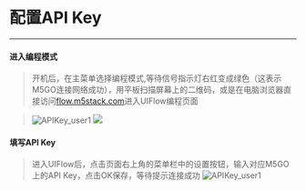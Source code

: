 # 配置API Key
______________________
#### 进入编程模式

>开机后，在主菜单选择编程模式,等待信号指示灯右红变成绿色（这表示M5GO连接网络成功），用平板扫描屏幕上的二维码，或是在电脑浏览器直接访问[flow.m5stack.com](http://flow.m5stack.com/)进入UIFlow编程页面

>![APIKey_user1](https://raw.githubusercontent.com/Gitshaoxiang/M5GO_doc/master/docs/cn/image/base/APIkey_user.png)
><img src="https://raw.githubusercontent.com/Gitshaoxiang/M5GO_doc/master/docs/cn/image/base/APIkey_user.png"/>

#### 填写API Key

>进入UIFlow后，点击页面右上角的菜单栏中的设置按钮，输入对应M5GO上的API Key，点击OK保存，等待提示连接成功
>![APIKey_user1](/image/base/APIKey_user1.gif)
